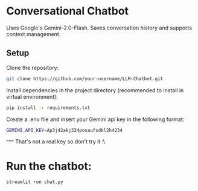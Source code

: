 # Conversational Chatbot
Uses Google's Gemini-2.0-Flash. Saves conversation history and supports context management.

## Setup
Clone the repository:
```bash
git clone https://github.com/your-username/LLM-Chatbot.git
```

Install dependencies in the project directory (recommended to install in virtual environment):
```bash
pip install -r requirements.txt
```

Create a .env file and insert your Gemini api key in the following format:
```bash
GEMINI_API_KEY=Ap3j42akj324posaufsdkl2h4234
```
^^^ That's not a real key so don't try it :\


# Run the chatbot:
```bash
streamlit run chat.py
```
